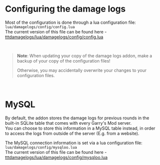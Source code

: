 # Configuring the damage logs
Most of the configuration is done through a lua configuration file: `lua/damagelogs/config/config.lua`<br>
The current version of this file can be found here - [tttdamagelogs/lua/damagelogs/config/config.lua](https://github.com/BadgerCode/tttdamagelogs/blob/master/lua/damagelogs/config/config.lua)

<br>

> **Note**: When updating your copy of the damage logs addon, make a backup of your copy of the configuration files!
> 
> Otherwise, you may accidentally overwrite your changes to your configuration files.


<br>


# MySQL
By default, the addon stores the damage logs for previous rounds in the built-in SQLite table that comes with every Garry's Mod server.<br>
You can choose to store this information in a MySQL table instead, in order to access the logs from outside of the server (E.g. from a website).


The MySQL connection information is set via a lua configuration file: `lua/damagelogs/config/mysqloo.lua`<br>
The current version of this file can be found here - [tttdamagelogs/lua/damagelogs/config/mysqloo.lua](https://github.com/BadgerCode/tttdamagelogs/blob/master/lua/damagelogs/config/mysqloo.lua)
